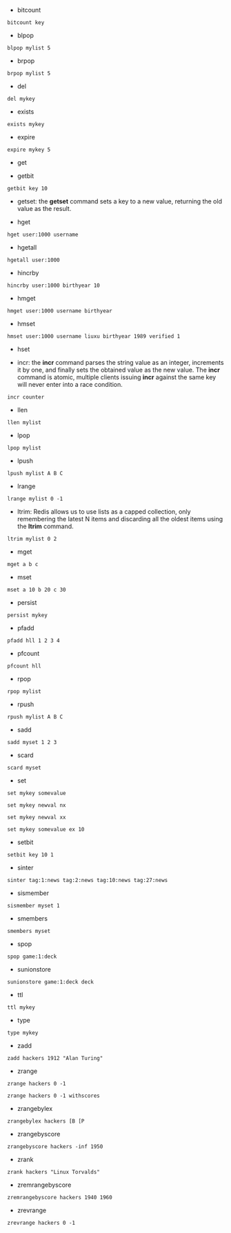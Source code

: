 - bitcount
```
bitcount key
```

- blpop
```
blpop mylist 5
```

- brpop
```
brpop mylist 5
```

- del
```
del mykey
```

- exists
```
exists mykey
```

- expire
```
expire mykey 5
```

- get

- getbit
```
getbit key 10
```

- getset: the **getset** command sets a key to a new value, returning the old value as the result.

- hget
```
hget user:1000 username
```

- hgetall
```
hgetall user:1000
```

- hincrby
```
hincrby user:1000 birthyear 10
```

- hmget
```
hmget user:1000 username birthyear
```

- hmset
```
hmset user:1000 username liuxu birthyear 1989 verified 1
```

- hset

- incr: the **incr** command parses the string value as an integer, increments it by one, and finally sets the obtained value as the new value. The **incr** command is atomic, multiple clients issuing **incr** against the same key will never enter into a race condition.
```
incr counter
```

- llen
```
llen mylist
```

- lpop
```
lpop mylist
```

- lpush
```
lpush mylist A B C
```

- lrange
```
lrange mylist 0 -1
```

- ltrim: Redis allows us to use lists as a capped collection, only remembering the latest N items and discarding all the oldest items using the **ltrim** command.
```
ltrim mylist 0 2
```

- mget
```
mget a b c
```

- mset
```
mset a 10 b 20 c 30
```

- persist
```
persist mykey
```

- pfadd
```
pfadd hll 1 2 3 4
```

- pfcount
```
pfcount hll
```

- rpop
```
rpop mylist
```

- rpush
```
rpush mylist A B C
```

- sadd
```
sadd myset 1 2 3
```

- scard
```
scard myset
```

- set
```
set mykey somevalue

set mykey newval nx

set mykey newval xx

set mykey somevalue ex 10
```

- setbit
```
setbit key 10 1
```

- sinter
```
sinter tag:1:news tag:2:news tag:10:news tag:27:news
```

- sismember
```
sismember myset 1
```

- smembers
```
smembers myset
```

- spop
```
spop game:1:deck
```

- sunionstore
```
sunionstore game:1:deck deck
```

- ttl
```
ttl mykey
```

- type
```
type mykey
```

- zadd
```
zadd hackers 1912 "Alan Turing"
```

- zrange
```
zrange hackers 0 -1

zrange hackers 0 -1 withscores
```

- zrangebylex
```
zrangebylex hackers [B [P
```

- zrangebyscore
```
zrangebyscore hackers -inf 1950
```

- zrank
```
zrank hackers "Linux Torvalds"
```

- zremrangebyscore
```
zremrangebyscore hackers 1940 1960
```

- zrevrange
```
zrevrange hackers 0 -1
```